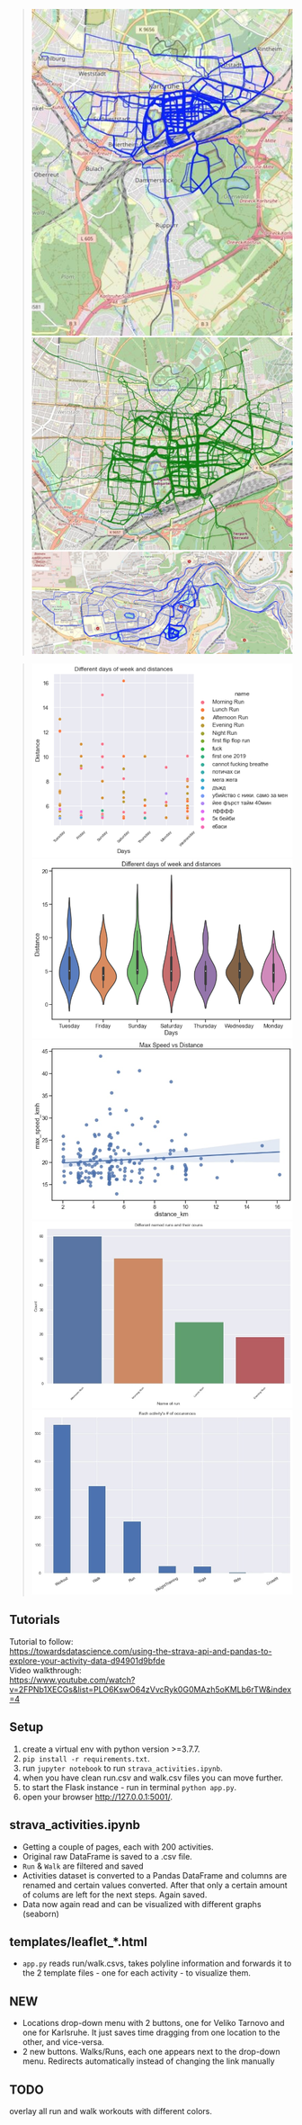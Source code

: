 >![](thumbnails/KA-run.jpg)
>![](thumbnails/KA-walk.jpg)
>![](thumbnails/VT-run.jpg)

>![](thumbnails/relplot_run.png)
>![](thumbnails/violinplot_run.png)
>![](thumbnails/max_speed_dist.jpg)
>![](thumbnails/countplot_runs.jpg)
>![](thumbnails/barplot_activities.jpg)

## Tutorials
Tutorial to follow: </br>
https://towardsdatascience.com/using-the-strava-api-and-pandas-to-explore-your-activity-data-d94901d9bfde </br>
Video walkthrough: </br>
https://www.youtube.com/watch?v=2FPNb1XECGs&list=PLO6KswO64zVvcRyk0G0MAzh5oKMLb6rTW&index=4 </br>

## Setup
1. create a virtual env with python version >=3.7.7.
2. `pip install -r requirements.txt`.
3. run `jupyter notebook` to run `strava_activities.ipynb`.
4. when you have clean run.csv and walk.csv files you can move further.
5. to start the Flask instance - run in terminal `python app.py`.
6. open your browser http://127.0.0.1:5001/.

## strava_activities.ipynb
- Getting a couple of pages, each with 200 activities.</br>
- Original raw DataFrame is saved to a .csv file. </br>
- `Run` & `Walk` are filtered and saved </br>
- Activities dataset is converted to a Pandas DataFrame and columns are renamed and certain values converted. After that only a certain amount of colums are left for the next steps. Again saved.</br>
- Data now again read and can be visualized with different graphs (seaborn) </br>

## templates/leaflet_*.html 
- `app.py` reads run/walk.csvs, takes polyline information and forwards it to the 2 template files - one for each activity - to visualize them.

## NEW
- Locations drop-down menu with 2 buttons, one for Veliko Tarnovo and one for Karlsruhe. It just saves time dragging from one location to the other, and vice-versa.</br>
- 2 new buttons. Walks/Runs, each one appears next to the drop-down menu. Redirects automatically instead of changing the link manually</br>

## TODO
overlay all run and walk workouts with different colors.